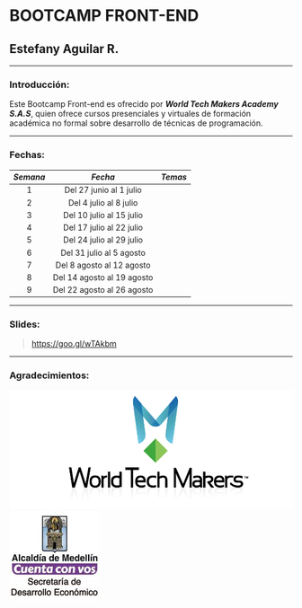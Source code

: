 # BOOTCAMP FRONT-END
## Estefany Aguilar R.

------

### Introducción:

Este Bootcamp Front-end es ofrecido por ___World Tech Makers Academy S.A.S___, quien ofrece cursos presenciales y virtuales de formación académica no formal sobre desarrollo de técnicas de programación.

------

### Fechas:

___Semana___ | ___Fecha___ | ___Temas___
:--: | :--: | :--:
1 | Del 27 junio al 1 julio |
2 | Del 4 julio al 8 julio |
3 | Del 10 julio al 15 julio |
4 | Del 17 julio al 22 julio |
5 | Del 24 julio al 29 julio |
6 | Del 31 julio al 5 agosto |
7 | Del 8 agosto al 12 agosto |
8 | Del 14 agosto al 19 agosto |
9 | Del 22 agosto al 26 agosto |

------

### Slides:

> <https://goo.gl/wTAkbm>

------

### Agradecimientos:

![Imagen 1][1]  ![Imagen 2][2]

 [1]: img/WTM.png
 [2]: img/Alcaldía_SDE.jpg

